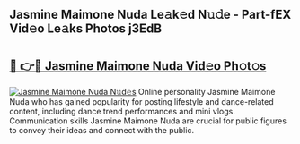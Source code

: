 ## Jasmine Maimone Nuda Le𝚊k𝚎d N𝚞𝚍e - Part-fEX Vid𝚎o Le𝚊ks Photos j3EdB

# <h2><a href="http://fbd06ex.evod.top/?m=Jasmine+Maimone+Nuda">🔗 👉🔴 Jasmine Maimone Nuda Vid𝚎o Ph𝚘t𝚘s</a></h2>

[![Jasmine Maimone Nuda N𝚞d𝚎s](https://i.imgur.com/8V9OHl7.gif)](http://fbd06ex.evod.top/?m=Jasmine+Maimone+Nuda)
Online personality Jasmine Maimone Nuda who has gained popularity for posting lifestyle and dance-related content, including dance trend performances and mini vlogs. Communication skills Jasmine Maimone Nuda are crucial for public figures to convey their ideas and connect with the public. 
